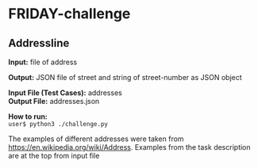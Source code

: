 # FRIDAY-challenge

## Addressline

**Input:** file of address

**Output:** JSON file of street and string of street-number as JSON object

**Input File (Test Cases):** addresses \
**Output File:** addresses.json

**How to run:** \
`user$ python3 ./challenge.py`

The examples of different addresses were taken from https://en.wikipedia.org/wiki/Address. Examples from the task description are at the top from input file
